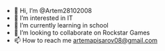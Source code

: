 - 👋 Hi, I’m @Artem28102008
- 👀 I’m interested in IT
- 🌱 I’m currently learning in sсhool
- 💞️ I’m looking to collaborate on Rockstar Games
- 📫 How to reach me artemapisarov08@gmail.com

<!---
Artem28102008/Artem28102008 is a ✨ special ✨ repository because its `README.md` (this file) appears on your GitHub profile.
You can click the Preview link to take a look at your changes.
--->
